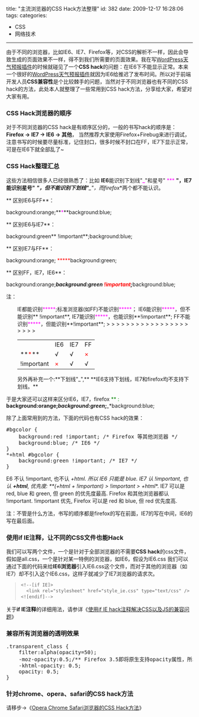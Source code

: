 title: "主流浏览器的CSS Hack方法整理"
id: 382
date: 2009-12-17 16:28:06
tags: 
categories: 
- CSS
- 网络技术
---

由于不同的浏览器，比如IE6、IE7、Firefox等，对CSS的解析不一样，因此会导致生成的页面效果不一样，得不到我们所需要的页面效果。我在写[WordPress天气预报插件](http://js8.in/374.html)的时候就碰见了一个**CSS hack**的问题：在IE6下不能显示正常。本来一个很好的[WordPress天气预报插件](http://js8.in/wordpress-weather)就因为IE6给推迟了发布时间。所以对于前端开发人员**CSS兼容性**是个比较棘手的问题，当然对于不同浏览器也有不同的CSS hack的方法，此处本人就整理了一些常用到CSS hack方法，分享给大家，希望对大家有用。

### CSS Hack浏览器的顺序

对于不同浏览器的CSS hack是有顺序区分的，一般的书写hack的顺序是：**Firefox -&gt; IE7 -&gt; IE6 -&gt; 其他**，
当然推荐大家使用Firefox+Firebug来进行调试，注意书写的时候要尽量标准，记住封口，很多时候不封口在FF，IE7下显示正常，可是在IE6下就全部乱了~

### CSS Hack整理汇总

这些方法相信很多人已经很熟悉了：比如 **IE6**能识别下划线"**<span style="color: #ff00ff;">_</span>**"和星号" <span style="color: #ff00ff;">*** **</span>"，**IE7**能识别星号"<span style="color: #ff00ff;">** ***</span> "，但不能识别下划线"<span style="color: #ff00ff;">**_**</span>"，而**firefox**两个都不能认识。
<!--more-->
** 区别IE6与FF**：

background:orange;**<span style="color: #ff00ff;">*</span>**background:blue;

** 区别IE6与IE7**：

background:green** !important**;background:blue;

** 区别IE7与FF**：

background:orange; <span style="color: #ff0000;">*****</span>background:green;

** 区别FF，IE7，IE6**：

background:orange;<span style="color: #ff0000;">*****</span>background:green <span style="color: #ff0000;">!important</span>;<span style="color: #ff0000;">*****</span>background:blue;

注：
<p style="padding-left: 30px;">IE都能识别<span style="color: #ff00ff;">*****</span>;标准浏览器(如FF)不能识别<span style="color: #ff00ff;">*****</span>；
IE6能识别<span style="color: #ff00ff;">*****</span>，但不能识别** !important**,
IE7能识别<span style="color: #ff00ff;">*****</span>，也能识别**!important**;
FF不能识别<span style="color: #ff00ff;">*****</span>，但能识别**!important**;
> <table border="0" cellspacing="1" cellpadding="0">
> <tbody>
> <tr>
> <td></td>
> <td>IE6</td>
> <td>IE7</td>
> <td>FF</td>
> </tr>
> <tr>
> <td>**<span style="color: #ff0000;">*</span>**</td>
> <td>√</td>
> <td>√</td>
> <td><span style="color: #ff0000;">×</span></td>
> </tr>
> <tr>
> <td>!important</td>
> <td><span style="color: #ff0000;">×</span></td>
> <td>√</td>
> <td>√</td>
> </tr>
> </tbody></table>
另外再补充一个:**下划线"_",** **IE6支持下划线，IE7和firefox均不支持下划线。**

于是大家还可以这样来区分IE6，IE7，firefox
<span style="color: #008000;">** : **</span>background:orange;<span style="color: #ff6600;">*****</span>background:green;<span style="color: #ff0000;">**_**</span>background:blue;

除了上面常用到的方法，下面的代码也有CSS hack的效果：
<pre lang="css">#bgcolor {
	background:red !important; /* Firefox 等其他浏览器 */
	background:blue; /* IE6 */
}
*+html #bgcolor {
	background:green !important; /* IE7 */
}</pre>
E6 不认 !important, 也不认 *+html. 所以 IE6 只能是 blue.
IE7 认 !important, 也认 ***+html**, 优先度: **(*+html + !important) &gt; !important &gt; +html**. IE7 可以是 red, blue 和 green, 但 green 的优先度最高.
Firefox 和其他浏览器都认 !important. !important 优先, Firefox 可以是 red 和 blue, 但 red 优先度高.

注：不管是什么方法，书写的顺序都是firefox的写在前面，IE7的写在中间，IE6的写在最后面。

### 使用if IE注释，让不同的CSS文件也能Hack

我们可以写两个文件，一个是针对于全部浏览器的不需要**CSS hack**的css文件，假如是all.css，一个是针对某一特例的浏览器，如IE6，假设为IE6.css
我们可以通过下面的代码来给**IE6浏览器**引入IE6.css这个文件，而对于其他的浏览器（如IE7）却不引入这个IE6.css，这样子就减少了IE7浏览器的请求次。
> <pre style="background-image: none; background-attachment: initial; background-origin: initial; background-clip: initial; background-color: initial; border-bottom-width: 1px; border-bottom-color: #fafafa; border-left-width: 3px; border-left-color: #e5e5e5; width: auto; clear: none; overflow-x: visible; overflow-y: visible; font-size: 12px; line-height: 1.333; font-family: monospace; background-position: initial initial; background-repeat: initial initial; padding: 0px; margin: 0px; border: initial none initial;">&lt;!--[if IE]&gt;
> 	&lt;link rel="stylesheet" href="style_ie.css" type="text/css" /&gt;
> &lt;![endif]--&gt;</pre>
关于**if IE注释**的详细用法，请参详《[使用if IE hack注释解决CSS以及JS的兼容问题](http://js8.in/381.html)》

### 兼容所有浏览器的透明效果

<pre lang="css">.transparent_class {
	filter:alpha(opacity=50);
	-moz-opacity:0.5;/** Firefox 3.5即将原生支持opacity属性，所以本条属性只在Firefox3以下版本有效 ***/
	-khtml-opacity: 0.5;
	opacity: 0.5;
}</pre>

### 针对chrome、opera、safari的CSS hack方法

请移步→《[Opera Chrome Safari浏览器的CSS Hack方法](http://js8.in/397.html)》